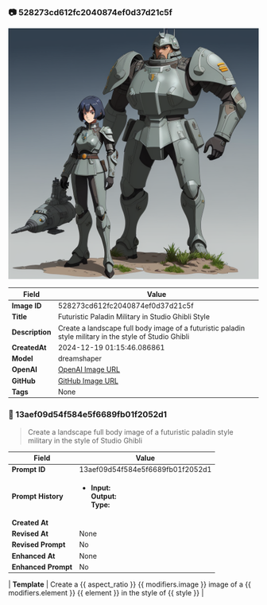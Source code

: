

### 📷 528273cd612fc2040874ef0d37d21c5f 


![data.id](./528273cd612fc2040874ef0d37d21c5f.jpg)


| Field          | Value                                                                                                                     |
|----------------|---------------------------------------------------------------------------------------------------------------------------|
| **Image ID**             | 528273cd612fc2040874ef0d37d21c5f                                                                                                             |
| **Title**           | Futuristic Paladin Military in Studio Ghibli Style                                                                                                       |
| **Description**           | Create a landscape full body image of a futuristic paladin style military in the style of Studio Ghibli                                                                                                       |
| **CreatedAt**        | 2024-12-19 01:15:46.086861                                                                                                        |
| **Model**        | dreamshaper                                                                                                        |
| **OpenAI**         | [OpenAI Image URL](http://192.168.1.85:8081/generated-images/b643970251865.png)                                                                                |
| **GitHub**         | [GitHub Image URL](https://raw.githubusercontent.com/Caneta-Silva/weeb/refs/heads/main/images/528273cd612fc2040874ef0d37d21c5f/528273cd612fc2040874ef0d37d21c5f.jpg)                                                                                |
| **Tags**       | None                                                                                                                   |

### 📜 13aef09d54f584e5f6689fb01f2052d1

> Create a landscape full body image of a futuristic paladin style military in the style of Studio Ghibli

| Field          | Value                                                                                                                                                                      |
|----------------|----------------------------------------------------------------------------------------------------------------------------------------------------------------------------|
| **Prompt ID**  | 13aef09d54f584e5f6689fb01f2052d1                                                                                                                                                            |
| **Prompt History** | <ul><li>**Input:**  <br> **Output:**  <br> **Type:** </li></ul> |
| **Created At** |                                                                                                                                                    |
| **Revised At** | None                                                                                                                                                   |
| **Revised Prompt** | No                                                                                                                                                                      |
| **Enhanced At** | None                                                                                                                                                  |
| **Enhanced Prompt** | No                                                                                                                                                                    |

| **Template**   | Create a {{ aspect_ratio }} {{ modifiers.image }} image of a {{ modifiers.element }} {{ element }} in the style of {{ style }}                                                                                                                                           |


